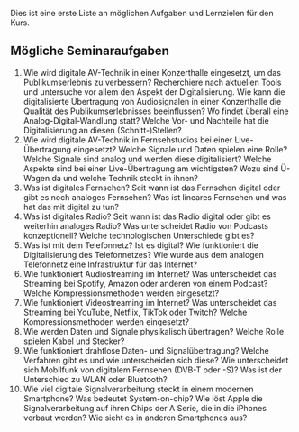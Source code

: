 Dies ist eine erste Liste an möglichen Aufgaben und Lernzielen für den Kurs.
## Mögliche Seminaraufgaben

1. Wie wird digitale AV-Technik in einer Konzerthalle eingesetzt, um das Publikumserlebnis zu verbessern? Recherchiere nach aktuellen Tools und untersuche vor allem den Aspekt der Digitalisierung. Wie kann die digitalisierte Übertragung von Audiosignalen in einer Konzerthalle die Qualität des Publikumserlebnisses beeinflussen? Wo findet überall eine Analog-Digital-Wandlung statt? Welche Vor- und Nachteile hat die Digitalisierung an diesen (Schnitt-)Stellen?
2. Wie wird digitale AV-Technik in Fernsehstudios bei einer Live-Übertragung eingesetzt? Welche Signale und Daten spielen eine Rolle? Welche Signale sind analog und werden diese digitalisiert? Welche Aspekte sind bei einer Live-Übertragung am wichtigsten? Wozu sind Ü-Wagen da und welche Technik steckt in ihnen?
3. Was ist digitales Fernsehen? Seit wann ist das Fernsehen digital oder gibt es noch analoges Fernsehen? Was ist lineares Fernsehen und was hat das mit digital zu tun? 
4. Was ist digitales Radio? Seit wann ist das Radio digital oder gibt es weiterhin analoges Radio? Was unterscheidet Radio von Podcasts konzeptionell? Welche technologischen Unterschiede gibt es?
5. Was ist mit dem Telefonnetz? Ist es digital? Wie funktioniert die Digitalisierung des Telefonnetzes? Wie wurde aus dem analogen Telefonnetz eine Infrastruktur für das Internet?
6. Wie funktioniert Audiostreaming im Internet? Was unterscheidet das Streaming bei Spotify, Amazon oder anderen von einem Podcast?  Welche Kompressionsmethoden werden eingesetzt?
7. Wie funktioniert Videostreaming im Internet? Was unterscheidet das Streaming bei YouTube, Netflix, TikTok oder Twitch? Welche Kompressionsmethoden werden eingesetzt?
8. Wie werden Daten und Signale physikalisch übertragen? Welche Rolle spielen Kabel und Stecker?
9. Wie funktioniert drahtlose Daten- und Signalübertragung? Welche Verfahren gibt es und wie unterscheiden sich diese? Wie unterscheidet sich Mobilfunk von digitalem Fernsehen (DVB-T oder -S)? Was ist der Unterschied zu WLAN oder Bluetooth?
10. Wie viel digitale Signalverarbeitung steckt in einem modernen Smartphone? Was bedeutet System-on-chip? Wie löst Apple die Signalverarbeitung auf ihren Chips der A Serie, die in die iPhones verbaut werden? Wie sieht es in anderen Smartphones aus?